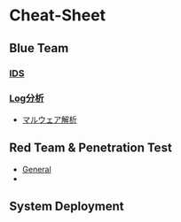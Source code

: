 # Cheat-Sheet
## Blue Team
### [IDS]()
### [Log分析]()
- [マルウェア解析]()
## Red Team & Penetration Test
- [General]()
- 
## System Deployment

